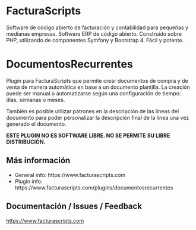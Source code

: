 # FacturaScripts
Software de código abierto de facturación y contabilidad para pequeñas y medianas empresas.
Software ERP de código abierto. Construido sobre PHP, utilizando de componentes Symfony y Bootstrap 4.
Fácil y potente.


# DocumentosRecurrentes
Plugin para FacturaScripts que permite crear documentos de compra y de venta de manera automática
en base a un documento plantilla. La creación puede ser manual o automatizarse según
una configuración de tiempo: días, semanas o meses.

También es posible utilizar patrones en la descripción de las líneas del documento
para poder personalizar la descripción final de la línea una vez generado el documento.


<strong>ESTE PLUGIN NO ES SOFTWARE LIBRE. NO SE PERMITE SU LIBRE DISTRIBUCIÓN.</strong>


## Más información
<ul>
    <li>General info: https://www.facturascripts.com</li>
    <li>Plugin info:  https://www.facturascripts.com/plugins/documentosrecurrentes</li>
</ul>


## Documentación / Issues / Feedback
https://www.facturascripts.com
